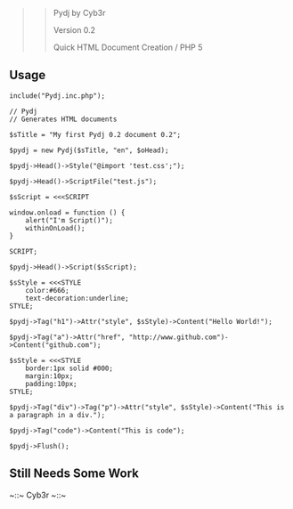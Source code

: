 >> Pydj by Cyb3r
>>
>> Version 0.2
>>
>> Quick HTML Document Creation / PHP 5

## Usage

    include("Pydj.inc.php");

	// Pydj
	// Generates HTML documents

	$sTitle = "My first Pydj 0.2 document 0.2";

	$pydj = new Pydj($sTitle, "en", $oHead);

	$pydj->Head()->Style("@import 'test.css';");

	$pydj->Head()->ScriptFile("test.js");

	$sScript = <<<SCRIPT

	window.onload = function () {
		alert("I'm Script()");
		withinOnLoad();
	}

	SCRIPT;

	$pydj->Head()->Script($sScript);

	$sStyle = <<<STYLE
		color:#666;
		text-decoration:underline;
	STYLE;

	$pydj->Tag("h1")->Attr("style", $sStyle)->Content("Hello World!");

	$pydj->Tag("a")->Attr("href", "http://www.github.com")->Content("github.com");

	$sStyle = <<<STYLE
		border:1px solid #000;
		margin:10px;
		padding:10px;
	STYLE;

	$pydj->Tag("div")->Tag("p")->Attr("style", $sStyle)->Content("This is a paragraph in a div.");

	$pydj->Tag("code")->Content("This is code");

	$pydj->Flush();

## Still Needs Some Work



~::~ Cyb3r ~::~